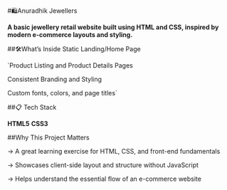 #🛍️Anuradhik Jewellers

**A basic jewellery retail website built using HTML and CSS, inspired by modern e-commerce layouts and styling.**

##🛠What’s Inside Static Landing/Home Page

`Product Listing and Product Details Pages

Consistent Branding and Styling

Custom fonts, colors, and page titles`

##📋 Tech Stack

**HTML5**
**CSS3**

##Why This Project Matters

-> A great learning exercise for HTML, CSS, and front-end fundamentals

-> Showcases client-side layout and structure without JavaScript

-> Helps understand the essential flow of an e-commerce website
